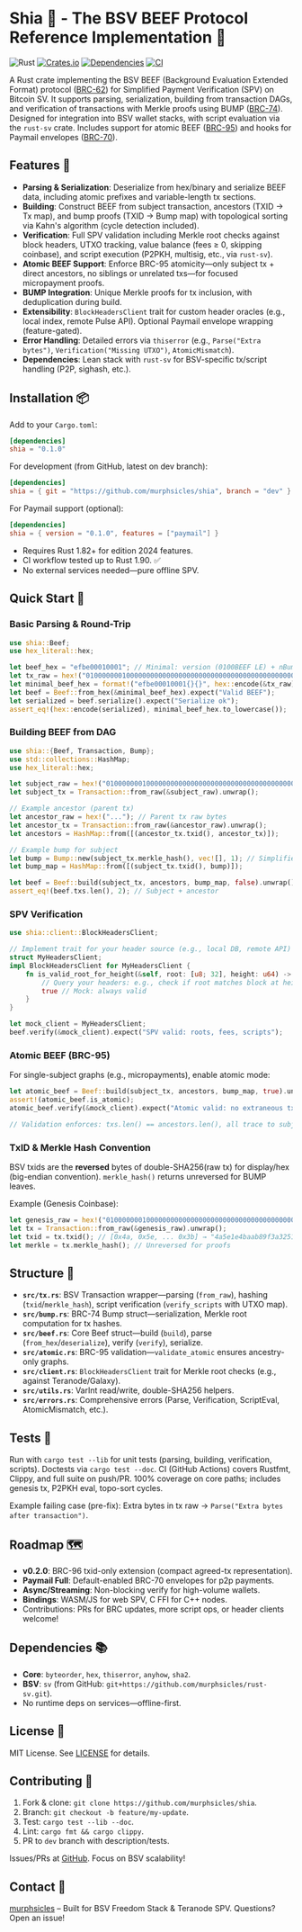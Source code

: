 # Shia 🥩 - The BSV BEEF Protocol Reference Implementation 🐄

![Rust](https://img.shields.io/badge/rust-edition%202024-orange)
[![Crates.io](https://img.shields.io/crates/v/shia.svg)](https://crates.io/crates/shia)
[![Dependencies](https://deps.rs/repo/github/murphsicles/shia/status.svg)](https://deps.rs/repo/github/murphsicles/shia)
[![CI](https://img.shields.io/github/actions/workflow/status/murphsicles/shia/ci.yml?branch=main)](https://github.com/murphsicles/shia/actions/workflows/ci.yml)

A Rust crate implementing the BSV BEEF (Background Evaluation Extended Format) protocol ([BRC-62](https://github.com/bitcoin-sv/BIPs/blob/master/brc-0062.mediawiki)) for Simplified Payment Verification (SPV) on Bitcoin SV. It supports parsing, serialization, building from transaction DAGs, and verification of transactions with Merkle proofs using BUMP ([BRC-74](https://github.com/bitcoin-sv/BIPs/blob/master/brc-0074.mediawiki)). Designed for integration into BSV wallet stacks, with script evaluation via the `rust-sv` crate. Includes support for atomic BEEF ([BRC-95](https://github.com/bitcoin-sv/BIPs/blob/master/brc-0095.mediawiki)) and hooks for Paymail envelopes ([BRC-70](https://github.com/bitcoin-sv/BIPs/blob/master/brc-0070.mediawiki)).

## Features 🔧

- **Parsing & Serialization**: Deserialize from hex/binary and serialize BEEF data, including atomic prefixes and variable-length tx sections.
- **Building**: Construct BEEF from subject transaction, ancestors (TXID → Tx map), and bump proofs (TXID → Bump map) with topological sorting via Kahn's algorithm (cycle detection included).
- **Verification**: Full SPV validation including Merkle root checks against block headers, UTXO tracking, value balance (fees ≥ 0, skipping coinbase), and script execution (P2PKH, multisig, etc., via `rust-sv`).
- **Atomic BEEF Support**: Enforce BRC-95 atomicity—only subject tx + direct ancestors, no siblings or unrelated txs—for focused micropayment proofs.
- **BUMP Integration**: Unique Merkle proofs for tx inclusion, with deduplication during build.
- **Extensibility**: `BlockHeadersClient` trait for custom header oracles (e.g., local index, remote Pulse API). Optional Paymail envelope wrapping (feature-gated).
- **Error Handling**: Detailed errors via `thiserror` (e.g., `Parse("Extra bytes")`, `Verification("Missing UTXO")`, `AtomicMismatch`).
- **Dependencies**: Lean stack with `rust-sv` for BSV-specific tx/script handling (P2P, sighash, etc.).

## Installation 📦

Add to your `Cargo.toml`:

```toml
[dependencies]
shia = "0.1.0"
```

For development (from GitHub, latest on dev branch):

```toml
[dependencies]
shia = { git = "https://github.com/murphsicles/shia", branch = "dev" }
```

For Paymail support (optional):

```toml
[dependencies]
shia = { version = "0.1.0", features = ["paymail"] }
```

- Requires Rust 1.82+ for edition 2024 features.
- CI workflow tested up to Rust 1.90. ✅
- No external services needed—pure offline SPV.

## Quick Start 📖

### Basic Parsing & Round-Trip
```rust
use shia::Beef;
use hex_literal::hex;

let beef_hex = "efbe00010001"; // Minimal: version (0100BEEF LE) + nBumps=0 + nTxs=1 + tx raw + flag=00
let tx_raw = hex!("01000000010000000000000000000000000000000000000000000000000000000000000000ffffffff0504ffff001dffffffff0100ca9a3b000000001976a914000000000000000000000000000000000000000088ac00000000");
let minimal_beef_hex = format!("efbe00010001{}{}", hex::encode(&tx_raw), "00");
let beef = Beef::from_hex(&minimal_beef_hex).expect("Valid BEEF");
let serialized = beef.serialize().expect("Serialize ok");
assert_eq!(hex::encode(serialized), minimal_beef_hex.to_lowercase());
```

### Building BEEF from DAG
```rust
use shia::{Beef, Transaction, Bump};
use std::collections::HashMap;
use hex_literal::hex;

let subject_raw = hex!("01000000010000000000000000000000000000000000000000000000000000000000000000ffffffff0504ffff001dffffffff0100ca9a3b000000001976a914000000000000000000000000000000000000000088ac00000000");
let subject_tx = Transaction::from_raw(&subject_raw).unwrap();

// Example ancestor (parent tx)
let ancestor_raw = hex!("..."); // Parent tx raw bytes
let ancestor_tx = Transaction::from_raw(&ancestor_raw).unwrap();
let ancestors = HashMap::from([(ancestor_tx.txid(), ancestor_tx)]);

// Example bump for subject
let bump = Bump::new(subject_tx.merkle_hash(), vec![], 1); // Simplified
let bump_map = HashMap::from([(subject_tx.txid(), bump)]);

let beef = Beef::build(subject_tx, ancestors, bump_map, false).unwrap(); // Non-atomic
assert_eq!(beef.txs.len(), 2); // Subject + ancestor
```

### SPV Verification
```rust
use shia::client::BlockHeadersClient;

// Implement trait for your header source (e.g., local DB, remote API)
struct MyHeadersClient;
impl BlockHeadersClient for MyHeadersClient {
    fn is_valid_root_for_height(&self, root: [u8; 32], height: u64) -> bool {
        // Query your headers: e.g., check if root matches block at height
        true // Mock: always valid
    }
}

let mock_client = MyHeadersClient;
beef.verify(&mock_client).expect("SPV valid: roots, fees, scripts");
```

### Atomic BEEF (BRC-95)
For single-subject graphs (e.g., micropayments), enable atomic mode:
```rust
let atomic_beef = Beef::build(subject_tx, ancestors, bump_map, true).unwrap();
assert!(atomic_beef.is_atomic);
atomic_beef.verify(&mock_client).expect("Atomic valid: no extraneous txs");

// Validation enforces: txs.len() == ancestors.len(), all trace to subject
```

### TxID & Merkle Hash Convention
BSV txids are the **reversed** bytes of double-SHA256(raw tx) for display/hex (big-endian convention). `merkle_hash()` returns unreversed for BUMP leaves.

Example (Genesis Coinbase):
```rust
let genesis_raw = hex!("01000000010000000000000000000000000000000000000000000000000000000000000000ffffffff4d04ffff001d0104455468652054696d65732030332f4a616e2f32303039204368616e63656c6c6f72206f6e206272696e6b206f66207365636f6e64206261696c6f757420666f722062616e6b73ffffffff0100f2052a01000000434104678afdb0fe5548271967f1a67130b7105cd6a828e03909a67962e0ea1f61deb649f6bc3f4cef38c4f35504e51ec112de5c384df7ba0b8d578a4c702b6bf11d5fac00000000");
let tx = Transaction::from_raw(&genesis_raw).unwrap();
let txid = tx.txid(); // [0x4a, 0x5e, ... 0x3b] → "4a5e1e4baab89f3a32518a88c31bc87f618f76673e2cc77ab2127b7afdeda33b"
let merkle = tx.merkle_hash(); // Unreversed for proofs
```

## Structure 📁

- **`src/tx.rs`**: BSV Transaction wrapper—parsing (`from_raw`), hashing (`txid`/`merkle_hash`), script verification (`verify_scripts` with UTXO map).
- **`src/bump.rs`**: BRC-74 Bump struct—serialization, Merkle root computation for tx hashes.
- **`src/beef.rs`**: Core Beef struct—build (`build`), parse (`from_hex`/`deserialize`), verify (`verify`), serialize.
- **`src/atomic.rs`**: BRC-95 validation—`validate_atomic` ensures ancestry-only graphs.
- **`src/client.rs`**: `BlockHeadersClient` trait for Merkle root checks (e.g., against Teranode/Galaxy).
- **`src/utils.rs`**: VarInt read/write, double-SHA256 helpers.
- **`src/errors.rs`**: Comprehensive errors (Parse, Verification, ScriptEval, AtomicMismatch, etc.).

## Tests 🧪

Run with `cargo test --lib` for unit tests (parsing, building, verification, scripts). Doctests via `cargo test --doc`. CI (GitHub Actions) covers Rustfmt, Clippy, and full suite on push/PR. 100% coverage on core paths; includes genesis tx, P2PKH eval, topo-sort cycles.

Example failing case (pre-fix): Extra bytes in tx raw → `Parse("Extra bytes after transaction")`.

## Roadmap 🗺️

- **v0.2.0**: BRC-96 txid-only extension (compact agreed-tx representation).
- **Paymail Full**: Default-enabled BRC-70 envelopes for p2p payments.
- **Async/Streaming**: Non-blocking verify for high-volume wallets.
- **Bindings**: WASM/JS for web SPV, C FFI for C++ nodes.
- Contributions: PRs for BRC updates, more script ops, or header clients welcome!

## Dependencies 📚

- **Core**: `byteorder`, `hex`, `thiserror`, `anyhow`, `sha2`.
- **BSV**: `sv` (from GitHub: `git+https://github.com/murphsicles/rust-sv.git`).
- No runtime deps on services—offline-first.

## License 📄

MIT License. See [LICENSE](LICENSE) for details.

## Contributing 🤝

1. Fork & clone: `git clone https://github.com/murphsicles/shia`.
2. Branch: `git checkout -b feature/my-update`.
3. Test: `cargo test --lib --doc`.
4. Lint: `cargo fmt && cargo clippy`.
5. PR to `dev` branch with description/tests.

Issues/PRs at [GitHub](https://github.com/murphsicles/shia/issues). Focus on BSV scalability!

## Contact 📧

[murphsicles](https://github.com/murphsicles) – Built for BSV Freedom Stack & Teranode SPV. Questions? Open an issue!
